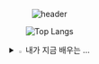 <div align="center">

![header](https://capsule-render.vercel.app/api?type=blur&color=auto&height=300&section=header&text=minjoo's%20Github&fontSize=90)

![Top Langs](https://github-readme-stats.vercel.app/api/top-langs/?username=sucresucces&layout=compact&theme=dracula)

<details>
<summary>
  <img src="https://raw.githubusercontent.com/Tarikul-Islam-Anik/Animated-Fluent-Emojis/master/Emojis/Hand%20gestures/Eyes.png" alt="Eyes" width="2%" /> 내가 지금 배우는 ... 
</summary>
   <br>
  
![js](https://img.shields.io/badge/JavaScript-F7DF1E?style=for-the-badge&logo=JavaScript&logoColor=white) 
![html](https://img.shields.io/badge/HTML5-E34F26?style=for-the-badge&logo=html5&logoColor=white) 
![css](https://img.shields.io/badge/CSS-239120?&style=for-the-badge&logo=css3&logoColor=white) 
![react](https://img.shields.io/badge/React-20232A?style=for-the-badge&logo=react&logoColor=61DAFB)  
![MySQL](https://img.shields.io/badge/mysql-%2300f.svg?style=for-the-badge&logo=mysql&logoColor=white)
![java](https://img.shields.io/badge/Java-ED8B00?style=for-the-badge&logo=openjdk&logoColor=white) 
![python](https://img.shields.io/badge/Python-14354C?style=for-the-badge&logo=python&logoColor=white) 
![spring](https://img.shields.io/badge/Spring-6DB33F?style=for-the-badge&logo=spring&logoColor=white) 
<img src="https://img.shields.io/badge/springboot-6DB33F?style=for-the-badge&logo=springboot&logoColor=white">
</details>

</div>



<!--
![header](https://capsule-render.vercel.app/api?type=blur&color=auto&height=300&section=header&text=minjoo's%20Github&fontSize=90)


[![Top Langs](https://github-readme-stats.vercel.app/api/top-langs/?username=sucresucces)](https://github.com/anuraghazra/github-readme-stats)


<details>
<summary>
  <img src="https://raw.githubusercontent.com/Tarikul-Islam-Anik/Animated-Fluent-Emojis/master/Emojis/Hand%20gestures/Eyes.png" alt="Eyes" width="2%" /> 내가 지금 배우는 ... 
</summary>
   <br>
  
![js](https://img.shields.io/badge/JavaScript-F7DF1E?style=for-the-badge&logo=JavaScript&logoColor=white) 
![html](https://img.shields.io/badge/HTML5-E34F26?style=for-the-badge&logo=html5&logoColor=white) 
![css](https://img.shields.io/badge/CSS-239120?&style=for-the-badge&logo=css3&logoColor=white) 
![react](https://img.shields.io/badge/React-20232A?style=for-the-badge&logo=react&logoColor=61DAFB)  
![MySQL](https://img.shields.io/badge/mysql-%2300f.svg?style=for-the-badge&logo=mysql&logoColor=white)
![java](https://img.shields.io/badge/Java-ED8B00?style=for-the-badge&logo=openjdk&logoColor=white) 
![python](https://img.shields.io/badge/Python-14354C?style=for-the-badge&logo=python&logoColor=white) 
![spring](https://img.shields.io/badge/Spring-6DB33F?style=for-the-badge&logo=spring&logoColor=white)
<img src="https://img.shields.io/badge/springboot-6DB33F?style=for-the-badge&logo=springboot&logoColor=white">

</details>

**SUCRESUCCES/sucresucces** is a ✨ _special_ ✨ repository because its `README.md` (this file) appears on your GitHub profile.

![kotlin](https://img.shields.io/badge/Kotlin-0095D5?&style=for-the-badge&logo=kotlin&logoColor=white) 
![c](https://img.shields.io/badge/C-00599C?style=for-the-badge&logo=c&logoColor=white) 

Here are some ideas to get you started:

- 🔭 I’m currently working on ...
- 🌱 I’m currently learning ...
- 👯 I’m looking to collaborate on ...
- 🤔 I’m looking for help with ...
- 💬 Ask me about ...
- 📫 How to reach me: ...
- 😄 Pronouns: ...
- ⚡ Fun fact: ...
-->
